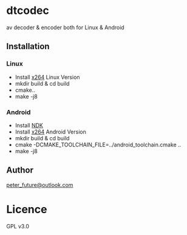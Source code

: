 # dtcodec

av decoder & encoder both for Linux & Android

## Installation

### Linux
* Install [x264](https://github.com/peterfuture/dtcodec/wiki/%E7%BC%96%E8%AF%91x264) Linux Version
* mkdir build & cd build
* cmake..
* make -j8

### Android
* Install [NDK](https://github.com/peterfuture/dttv-android/wiki/1-%E5%AE%89%E8%A3%85android-arm%E4%BA%A4%E5%8F%89%E7%BC%96%E8%AF%91%E9%93%BE)
* Install [x264](https://github.com/peterfuture/dtcodec/wiki/%E7%BC%96%E8%AF%91x264) Android Version
* mkdir build & cd build
* cmake -DCMAKE_TOOLCHAIN_FILE=../android_toolchain.cmake ..
* make -j8

## Author

peter_future@outlook.com

# Licence

GPL v3.0
